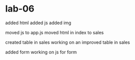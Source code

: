 # lab-06
added html
added js
added img

moved js to app.js
moved html in index to sales

created table in sales
working on an improved table in sales

added form
working on js for form